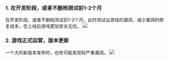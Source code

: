 ### 1. 在开发阶段，或者不删档测试前1-2个月
在开发阶段，或者不删档测试前1-2个月，此时测试出游戏的漏洞，减少漏洞的修复成本，在上线后游戏更加安全无忧。
![](https://mc.qcloudimg.com/static/img/8a101900cbf0d335e25dc8975755fb41/image.png)

### 2. 游戏正式运营，版本更新
一个大的新版本发布时，也有可能发现较严重漏洞。
![](https://mc.qcloudimg.com/static/img/37baa938566c13de392bb417dfd4543d/image.png)
